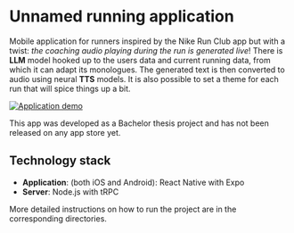 
# Unnamed running application

Mobile application for runners inspired by the Nike Run Club app but with a twist: _the coaching audio playing during the run is generated live_! There is **LLM** model hooked up to the users data and current running data, from which it can adapt its monologues. The generated text is then converted to audio using neural **TTS** models. It is also possible to set a theme for each run that will spice things up a bit.

[![Application demo](https://img.youtube.com/vi/RuJs6ZCeMoo/0.jpg)](https://www.youtube.com/watch?v=RuJs6ZCeMoo)

This app was developed as a Bachelor thesis project and has not been released on any app store yet. 

## Technology stack

- **Application**: (both iOS and Android): React Native with Expo
- **Server**: Node.js with tRPC

More detailed instructions on how to run the project are in the corresponding directories.
